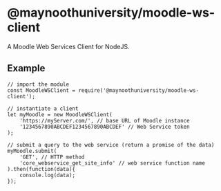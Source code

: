 # @maynoothuniversity/moodle-ws-client

A Moodle Web Services Client for NodeJS.

## Example

```
// import the module
const MoodleWSClient = require('@maynoothuniversity/moodle-ws-client');

// instantiate a client
let myMoodle = new MoodleWSClient(
    'https://myServer.com/', // base URL of Moodle instance
    '1234567890ABCDEF1234567890ABCDEF' // Web Service token
);

// submit a query to the web service (return a promise of the data)
myMoodle.submit(
    'GET', // HTTP method
    'core_webservice_get_site_info' // web service function name
).then(function(data){
    console.log(data);
});
```